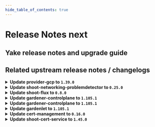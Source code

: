 ```yaml
---
hide_table_of_contents: true
---
```


# Release Notes next

## Yake release notes and upgrade guide

## Related upstream release notes / changelogs


<details>
<summary><b>Update provider-gcp to <code>1.39.0</code></b></summary>

# [gardener/gardener-extension-provider-gcp]

## 📰 Noteworthy

- `[USER]` In order to reduce log events, only the minimal required changes will be made when applying firewall rules using the flow-reconciler. This matches the behaviour of the Terraform-reconciler. by @AndreasBurger [#831]
- `[OPERATOR]` Switch to upstream CCM for kubernetes versions greater than `1.31.0` by @AndreasBurger [#842]
## ✨ New Features

- `[USER]` Enable support for the field `shoot.Spec.CloudProfile` alongside `shoot.Spec.CloudProfileName` and enable the future use of `NamespacedCloudProfile`. by @LucaBernstein [#853]
- `[USER]` The provider-gcp extension does now support shoot clusters with Kubernetes version 1.31. You should consider the [Kubernetes release notes](https://github.com/kubernetes/kubernetes/blob/master/CHANGELOG/CHANGELOG-1.31.md) before upgrading to 1.31.  by @ialidzhikov [#844]
- `[USER]` The admission webhook now validates `CredentialsBinding`s. by @dimityrmirchev [#832]
## 🏃 Others

- `[OPERATOR]` The provider-gcp extension no longer configures min/maxAllowed in any managed VPA resource. by @AndreasBurger [#854]
- `[OPERATOR]` Update CCM and CSI-sidecar containers to latest version by @AndreasBurger [#816]
- `[OPERATOR]` Disable soft-delete for new GCP `backupbuckets`. by @kon-angelo [#834]
- `[DEVELOPER]` Update gardener/gardener to 1.103.0 and golang to 1.23.0 by @hebelsan [#841]

## Helm Charts
- admission-gcp-application: `europe-docker.pkg.dev/gardener-project/releases/charts/gardener/extensions/admission-gcp-application:v1.39.0`
- admission-gcp-runtime: `europe-docker.pkg.dev/gardener-project/releases/charts/gardener/extensions/admission-gcp-runtime:v1.39.0`
- provider-gcp: `europe-docker.pkg.dev/gardener-project/releases/charts/gardener/extensions/provider-gcp:v1.39.0`
## Docker Images
- gardener-extension-admission-gcp: `europe-docker.pkg.dev/gardener-project/releases/gardener/extensions/admission-gcp:v1.39.0`
- gardener-extension-provider-gcp: `europe-docker.pkg.dev/gardener-project/releases/gardener/extensions/provider-gcp:v1.39.0`


</details>

<details>
<summary><b>Update shoot-networking-problemdetector to <code>0.25.0</code></b></summary>

# [gardener/network-problem-detector]

## 📰 Noteworthy

- `[OPERATOR]` `gosec` was introduced for Static Application Security Testing (SAST). by @MartinWeindel [gardener/network-problem-detector#75]
## ✨ New Features

- `[USER]` Support tcp checks for ipv6 endpoints. by @DockToFuture [gardener/network-problem-detector#76]
## 🏃 Others

- `[OPERATOR]` Bumps golang from 1.22.6 to 1.23.0. by @dependabot[bot] [gardener/network-problem-detector#71]
- `[OPERATOR]` Bumps golang from 1.23.0 to 1.23.1. by @dependabot[bot] [gardener/network-problem-detector#73]
- `[OPERATOR]` Bumps golang from 1.22.5 to 1.22.6. by @dependabot[bot] [gardener/network-problem-detector#70]
# [gardener/gardener-extension-shoot-networking-problemdetector]

## ✨ New Features

- `[OPERATOR]` Helm charts of extension and admission controller are published as OCI artifacts now. by @oliver-goetz [#166]
## 🏃 Others

- `[OPERATOR]` Bumps github.com/gardener/gardener from 1.100.0 to 1.101.0. by @dependabot[bot] [#170]
- `[OPERATOR]` Bumps github.com/gardener/gardener from 1.103.0 to 1.105.0. by @dependabot[bot] [#181]
- `[OPERATOR]` Bumps github.com/gardener/gardener from 1.101.0 to 1.102.0. by @dependabot[bot] [#174]
- `[OPERATOR]` `gosec` was introduced for Static Application Security Testing (SAST). by @ScheererJ [#182]
- `[OPERATOR]` Bumps golang from 1.23.1 to 1.23.2. by @dependabot[bot] [#180]
- `[OPERATOR]` Bumps github.com/gardener/gardener from 1.99.0 to 1.100.0. by @dependabot[bot] [#167]

## Helm Charts
- shoot-networking-problemdetector: `europe-docker.pkg.dev/gardener-project/releases/charts/gardener/extensions/shoot-networking-problemdetector:v0.25.0`
## Docker Images
- gardener-extension-shoot-networking-problemdetector: `europe-docker.pkg.dev/gardener-project/releases/gardener/extensions/shoot-networking-problemdetector:v0.25.0`


</details>

<details>
<summary><b>Update shoot-flux to <code>0.8.0</code></b></summary>

## What's Changed
* Add extraSecrets option to create additional Secrets by @maboehm in https://github.com/stackitcloud/gardener-extension-shoot-flux/pull/94
* 🤖 Update k8s.io/utils digest to 49e7df5 by @renovate in https://github.com/stackitcloud/gardener-extension-shoot-flux/pull/90
* 🤖 Update module github.com/ironcore-dev/vgopath to v0.1.6 by @renovate in https://github.com/stackitcloud/gardener-extension-shoot-flux/pull/91
* 🤖 Update module github.com/onsi/ginkgo/v2 to v2.20.2 by @renovate in https://github.com/stackitcloud/gardener-extension-shoot-flux/pull/96
* 🤖 Update module github.com/onsi/gomega to v1.34.2 by @renovate in https://github.com/stackitcloud/gardener-extension-shoot-flux/pull/92
* 🤖 Update module golang.org/x/tools to v0.26.0 by @renovate in https://github.com/stackitcloud/gardener-extension-shoot-flux/pull/86
* 🤖 Update k8s and gardener packages (patch) by @renovate in https://github.com/stackitcloud/gardener-extension-shoot-flux/pull/95
* bump Gardener to `v1.99` by @Duciwuci in https://github.com/stackitcloud/gardener-extension-shoot-flux/pull/97

## New Contributors
* @Duciwuci made their first contribution in https://github.com/stackitcloud/gardener-extension-shoot-flux/pull/97

**Full Changelog**: https://github.com/stackitcloud/gardener-extension-shoot-flux/compare/v0.7.0...v0.8.0

</details>

<details>
<summary><b>Update gardener-controlplane to <code>1.105.1</code></b></summary>

# [gardener/gardener]

## 🐛 Bug Fixes

- `[OPERATOR]` An issue was fixed that cause `gardener-operator` to deploy the `gardenlet` into the runtime cluster instead of another intended remote cluster. by @timuthy [#10631]
- `[OPERATOR]` Fix a bug where the shoot care controller cannot reconcile shoots with `spec.maintenance.confineSpecUpdateRollout=true` and migrated between `secretBindingName` and `credentialsBindingName` until the shoot is reconciled.. by @vpnachev [#10674]

## Helm Charts
- controlplane: `europe-docker.pkg.dev/gardener-project/releases/charts/gardener/controlplane:v1.105.1`
- gardenlet: `europe-docker.pkg.dev/gardener-project/releases/charts/gardener/gardenlet:v1.105.1`
- operator: `europe-docker.pkg.dev/gardener-project/releases/charts/gardener/operator:v1.105.1`
- resource-manager: `europe-docker.pkg.dev/gardener-project/releases/charts/gardener/resource-manager:v1.105.1`
## Docker Images
- admission-controller: `europe-docker.pkg.dev/gardener-project/releases/gardener/admission-controller:v1.105.1`
- apiserver: `europe-docker.pkg.dev/gardener-project/releases/gardener/apiserver:v1.105.1`
- controller-manager: `europe-docker.pkg.dev/gardener-project/releases/gardener/controller-manager:v1.105.1`
- gardenlet: `europe-docker.pkg.dev/gardener-project/releases/gardener/gardenlet:v1.105.1`
- node-agent: `europe-docker.pkg.dev/gardener-project/releases/gardener/node-agent:v1.105.1`
- operator: `europe-docker.pkg.dev/gardener-project/releases/gardener/operator:v1.105.1`
- resource-manager: `europe-docker.pkg.dev/gardener-project/releases/gardener/resource-manager:v1.105.1`
- scheduler: `europe-docker.pkg.dev/gardener-project/releases/gardener/scheduler:v1.105.1`


</details>

<details>
<summary><b>Update gardener-controlplane to <code>1.105.1</code></b></summary>

# [gardener/gardener]

## 🐛 Bug Fixes

- `[OPERATOR]` An issue was fixed that cause `gardener-operator` to deploy the `gardenlet` into the runtime cluster instead of another intended remote cluster. by @timuthy [#10631]
- `[OPERATOR]` Fix a bug where the shoot care controller cannot reconcile shoots with `spec.maintenance.confineSpecUpdateRollout=true` and migrated between `secretBindingName` and `credentialsBindingName` until the shoot is reconciled.. by @vpnachev [#10674]

## Helm Charts
- controlplane: `europe-docker.pkg.dev/gardener-project/releases/charts/gardener/controlplane:v1.105.1`
- gardenlet: `europe-docker.pkg.dev/gardener-project/releases/charts/gardener/gardenlet:v1.105.1`
- operator: `europe-docker.pkg.dev/gardener-project/releases/charts/gardener/operator:v1.105.1`
- resource-manager: `europe-docker.pkg.dev/gardener-project/releases/charts/gardener/resource-manager:v1.105.1`
## Docker Images
- admission-controller: `europe-docker.pkg.dev/gardener-project/releases/gardener/admission-controller:v1.105.1`
- apiserver: `europe-docker.pkg.dev/gardener-project/releases/gardener/apiserver:v1.105.1`
- controller-manager: `europe-docker.pkg.dev/gardener-project/releases/gardener/controller-manager:v1.105.1`
- gardenlet: `europe-docker.pkg.dev/gardener-project/releases/gardener/gardenlet:v1.105.1`
- node-agent: `europe-docker.pkg.dev/gardener-project/releases/gardener/node-agent:v1.105.1`
- operator: `europe-docker.pkg.dev/gardener-project/releases/gardener/operator:v1.105.1`
- resource-manager: `europe-docker.pkg.dev/gardener-project/releases/gardener/resource-manager:v1.105.1`
- scheduler: `europe-docker.pkg.dev/gardener-project/releases/gardener/scheduler:v1.105.1`


</details>

<details>
<summary><b>Update gardenlet to <code>1.105.1</code></b></summary>

# [gardener/gardener]

## 🐛 Bug Fixes

- `[OPERATOR]` An issue was fixed that cause `gardener-operator` to deploy the `gardenlet` into the runtime cluster instead of another intended remote cluster. by @timuthy [#10631]
- `[OPERATOR]` Fix a bug where the shoot care controller cannot reconcile shoots with `spec.maintenance.confineSpecUpdateRollout=true` and migrated between `secretBindingName` and `credentialsBindingName` until the shoot is reconciled.. by @vpnachev [#10674]

## Helm Charts
- controlplane: `europe-docker.pkg.dev/gardener-project/releases/charts/gardener/controlplane:v1.105.1`
- gardenlet: `europe-docker.pkg.dev/gardener-project/releases/charts/gardener/gardenlet:v1.105.1`
- operator: `europe-docker.pkg.dev/gardener-project/releases/charts/gardener/operator:v1.105.1`
- resource-manager: `europe-docker.pkg.dev/gardener-project/releases/charts/gardener/resource-manager:v1.105.1`
## Docker Images
- admission-controller: `europe-docker.pkg.dev/gardener-project/releases/gardener/admission-controller:v1.105.1`
- apiserver: `europe-docker.pkg.dev/gardener-project/releases/gardener/apiserver:v1.105.1`
- controller-manager: `europe-docker.pkg.dev/gardener-project/releases/gardener/controller-manager:v1.105.1`
- gardenlet: `europe-docker.pkg.dev/gardener-project/releases/gardener/gardenlet:v1.105.1`
- node-agent: `europe-docker.pkg.dev/gardener-project/releases/gardener/node-agent:v1.105.1`
- operator: `europe-docker.pkg.dev/gardener-project/releases/gardener/operator:v1.105.1`
- resource-manager: `europe-docker.pkg.dev/gardener-project/releases/gardener/resource-manager:v1.105.1`
- scheduler: `europe-docker.pkg.dev/gardener-project/releases/gardener/scheduler:v1.105.1`


</details>

<details>
<summary><b>Update cert-management to <code>0.16.0</code></b></summary>

# [gardener/cert-management]

## 📰 Noteworthy

- `[OPERATOR]` `gosec` was introduced for Static Application Security Testing (SAST). by @MartinWeindel [#313]
## ✨ New Features

- `[USER]` Istio gateways: Allow to specify namespace for TLS secret by annotation `cert.gardener.cloud/secret-namespace`. by @MartinWeindel [#316]
- `[OPERATOR]` The Helm chart is published as OCI artifacts now. by @rfranzke [#281]
## 🐛 Bug Fixes

- `[USER]` Creating certificates with a given csr referencing a ca issuer do not throw a nil pointer exception anymore  by @RaphaelVogel [#234]
## 🏃 Others

- `[DEVELOPER]` Refactoring: introduce issuer key interface by @MartinWeindel [#240]
- `[OPERATOR]` Bumps golang from 1.22.5 to 1.22.6. by @dependabot[bot] [#253]
- `[OPERATOR]` Add local Kind setup with knot-dns,peeble, and dns-controller-manager by @MartinWeindel [#181]

## Helm Charts
- cert-controller-manager: `europe-docker.pkg.dev/gardener-project/releases/charts/cert-controller-manager:v0.16.0`
## Docker Images
- cert-management: `europe-docker.pkg.dev/gardener-project/releases/cert-controller-manager:v0.16.0`


</details>

<details>
<summary><b>Update shoot-cert-service to <code>1.45.0</code></b></summary>

# [gardener/gardener-extension-shoot-cert-service]

## ✨ New Features

- `[OPERATOR]` Helm charts of extension and admission controller are published as OCI artifacts now. by @oliver-goetz [#282]
## 🏃 Others

- `[OPERATOR]` Bumps github.com/gardener/gardener from 1.99.0 to 1.100.0. by @dependabot[bot] [#283]
- `[OPERATOR]` Bumps github.com/gardener/gardener from 1.100.0 to 1.101.0. by @dependabot[bot] [#290]
- `[OPERATOR]` Bumps golang from 1.23.0 to 1.23.1. by @dependabot[bot] [#297]
- `[OPERATOR]` Bumps golang from 1.22.3 to 1.22.4. by @dependabot[bot] [#267]
- `[OPERATOR]` Bumps github.com/gardener/gardener from 1.96.1 to 1.97.0. by @dependabot[bot] [#271]
- `[OPERATOR]` Bumps golang from 1.22.4 to 1.22.5. by @dependabot[bot] [#276]
- `[OPERATOR]` Bumps github.com/gardener/gardener from 1.101.0 to 1.102.0. by @dependabot[bot] [#294]
- `[OPERATOR]` Bumps golang from 1.22.6 to 1.23.0. by @dependabot[bot] [#292]
- `[OPERATOR]` Bumps golang from 1.23.1 to 1.23.2. by @dependabot[bot] [#299]
- `[OPERATOR]` Bumps github.com/gardener/gardener from 1.103.0 to 1.105.0. by @dependabot[bot] [#301]
- `[OPERATOR]` Bumps github.com/gardener/gardener from 1.97.0 to 1.98.0. by @dependabot[bot] [#274]
- `[OPERATOR]` Bumps github.com/gardener/gardener from 1.98.0 to 1.99.0. by @dependabot[bot] [#278]
- `[OPERATOR]` Bumps github.com/gardener/gardener from 1.95.0 to 1.96.1. by @dependabot[bot] [#266]
- `[OPERATOR]` `gosec` was introduced for Static Application Security Testing (SAST). by @MartinWeindel [#302]
# [gardener/cert-management]

## 📰 Noteworthy

- `[OPERATOR]` `gosec` was introduced for Static Application Security Testing (SAST). by @MartinWeindel [gardener/cert-management#313]
## ✨ New Features

- `[OPERATOR]` The Helm chart is published as OCI artifacts now. by @rfranzke [gardener/cert-management#281]
- `[OPERATOR]` Use `dnsrecords.extensions.gardener.cloud` API as an alternative to `dnsentries.dns.gardener.cloud` for DNS challenges. by @MartinWeindel [gardener/cert-management#177]
- `[USER]` Istio gateways: Allow to specify namespace for TLS secret by annotation `cert.gardener.cloud/secret-namespace`. by @MartinWeindel [gardener/cert-management#316]
## 🐛 Bug Fixes

- `[USER]` Creating certificates with a given csr referencing a ca issuer do not throw a nil pointer exception anymore  by @RaphaelVogel [gardener/cert-management#234]
## 🏃 Others

- `[OPERATOR]` Bumps golang from 1.22.5 to 1.22.6. by @dependabot[bot] [gardener/cert-management#253]
- `[OPERATOR]` Add local Kind setup with knot-dns,peeble, and dns-controller-manager by @MartinWeindel [gardener/cert-management#181]
- `[DEVELOPER]` Refactoring: introduce issuer key interface by @MartinWeindel [gardener/cert-management#240]

## Helm Charts
- shoot-cert-service: `europe-docker.pkg.dev/gardener-project/releases/charts/gardener/extensions/shoot-cert-service:v1.45.0`
## Docker Images
- gardener-extension-shoot-cert-service: `europe-docker.pkg.dev/gardener-project/releases/gardener/extensions/shoot-cert-service:v1.45.0`


</details>
